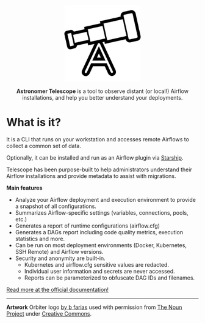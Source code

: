 <!--suppress HtmlDeprecatedAttribute -->
<p align="center">
  <img
    width="200px" height="200px"
    src="https://raw.githubusercontent.com/astronomer/telescope/main/telescope.svg"
    alt="Astronomer Telescope Logo"
  />
</p>
<p align="center">
  <b>Astronomer Telescope</b> is a tool to observe distant (or local!) Airflow installations,
  and help you better understand your deployments.
</p>

# What is it?
It is a CLI that runs on your workstation and accesses remote Airflows to collect a common set of data.

Optionally, it can be installed and run as an Airflow plugin via [Starship](https://github.com/astronomer/starship).

Telescope has been purpose-built to help administrators understand their Airflow installations
and provide metadata to assist with migrations.

**Main features**
- Analyze your Airflow deployment and execution environment to provide a snapshot of all configurations.
- Summarizes Airflow-specific settings (variables, connections, pools, etc.)
- Generates a report of runtime configurations (airflow.cfg)
- Generates a DAGs report including code quality metrics, execution statistics and more.
- Can be run on most deployment environments (Docker, Kubernetes, SSH Remote) and Airflow versions.
- Security and anonymity are built-in.
  - Kubernetes and airflow.cfg sensitive values are redacted.
  - Individual user information and secrets are never accessed.
  - Reports can be parameterized to obfuscate DAG IDs and filenames.

[Read more at the official documentation!](https://astronomer.github.io/telescope)

---

**Artwork**
Orbiter logo [by b farias](https://thenounproject.com/bfarias/) used with permission
from [The Noun Project](https://thenounproject.com/icon/telescope-1187570/)
under [Creative Commons](https://creativecommons.org/licenses/by/3.0/us/legalcode).
